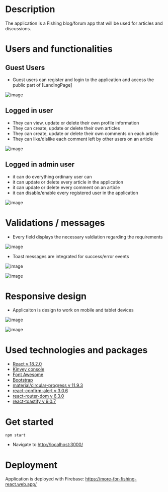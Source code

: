 # Description
 
The application is a Fishing blog/forum app that will be used for articles and discussions.

# Users and functionalities

## Guest Users 

* Guest users can register and login to the application and access the public part of [LandingPage]

![image](https://user-images.githubusercontent.com/25158666/183308357-a9d32113-3f7e-42f9-bb27-15268ac339dc.png)

## Logged in user

* They can view, update or delete their own profile information
* They can create, update or delete their own articles
* They can create, update or delete their own comments on each article
* They can like/dislike each comment left by other users on an article

![image](https://user-images.githubusercontent.com/25158666/183308418-a245423e-326f-47ba-bc1d-870adbe11fbb.png)

## Logged in admin user

* it can do everything ordinary user can
* it can update or delete every article in the application
* it can update or delete every comment on an article
* it can disable/enable every registered user in the application

![image](https://user-images.githubusercontent.com/25158666/183308513-87e4c233-376d-4589-b49f-ff769dd22cba.png)

# Validations / messages

* Every field displays the necessary valdiation regarding the requirements

![image](https://user-images.githubusercontent.com/25158666/183308569-47d337bf-d58f-4ba7-97ff-543d5e1609e5.png)

* Toast messages are integrated for success/error events

![image](https://user-images.githubusercontent.com/25158666/183308597-ab9ac4d9-17f0-4614-ac30-f85e99fd0831.png)

![image](https://user-images.githubusercontent.com/25158666/183308671-014e9d4b-9248-45a4-9e51-d95485888dd5.png)

# Responsive design

* Applicaiton is design to work on mobile and tablet devices 

![image](https://user-images.githubusercontent.com/25158666/183308737-cec0dc6b-3d48-41c5-bd8f-ad4620d30b70.png)

![image](https://user-images.githubusercontent.com/25158666/183308761-c49a02b4-098e-4e4f-8d0e-64e44f249580.png)

# Used technologies and packages

* [React v 18.2.0](https://reactjs.org/blog/2022/03/29/react-v18.html)
* [Kinvey console](https://console.kinvey.com/login)
* [Font Awesome](https://fontawesome.com/docs)
* [Bootstrap](https://getbootstrap.com/docs/5.1/getting-started/introduction/)
* [material/circular-progress v 11.9.3](https://mui.com/material-ui/react-progress/)
* [react-confirm-alert v 3.0.6](https://www.npmjs.com/package/react-confirm-alert)
* [react-router-dom v 6.3.0](https://www.npmjs.com/package/react-router-dom)
* [react-toastify v 9.0.7](https://www.npmjs.com/package/react-toastify)

# Get started

```
npm start
```
* Navigate to [http://localhost:3000/](http://localhost:3000/)

# Deployment

Application is deployed with Firebase: https://more-for-fishing-react.web.app/
